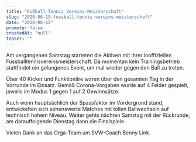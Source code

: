 ```yaml
---
title: "Fußball-Tennis Vereins-Meisterschaft"
slug: "2020-06-15-fussball-tennis-vereins-meisterschaft"
date: "2020-06-15"
promote: false
createdAt: "null"
teaser: ""
---
```

Am vergangenen Samstag starteten die Aktiven mit ihrer inoffiziellen Fussballtennisvereinsmeisterschaft. Da momentan kein Trainingsbetrieb stattfindet ein gelungenes Event, um mal wieder gegen den Ball zu treten.


Über 40 Kicker und Funktionäre waren über den gesamten Tag in der Vorrunde im Einsatz. Gemäß Corona-Vorgaben wurde auf 4 Felder gespielt, jeweils im Modus 1 gegen 1 auf 2 Gewinnsätze.


Auch wenn hauptsächlich der Spassfaktor im Vordergrund stand, entwickelten sich sehenswerte Matches mit tollen Ballwechseln auf technisch hohem Niveau. Weiter gehts nächten Samstag mit der Rückrunde, am darauffolgende Dienstag dann die Finalspiele.


Vielen Dank an das Orga-Team um SVW-Coach Benny Link.
